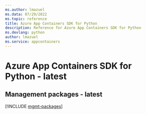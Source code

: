 ```yaml
---
ms.author: lmazuel
ms.data: 07/29/2022
ms.topic: reference
title: Azure App Containers SDK for Python
description: Reference for Azure App Containers SDK for Python
ms.devlang: python
author: lmazuel
ms.service: appcontainers
---
```

# Azure App Containers SDK for Python - latest

## Management packages - latest
[!INCLUDE [mgmt-packages](app-containers-mgmt-index.md)]